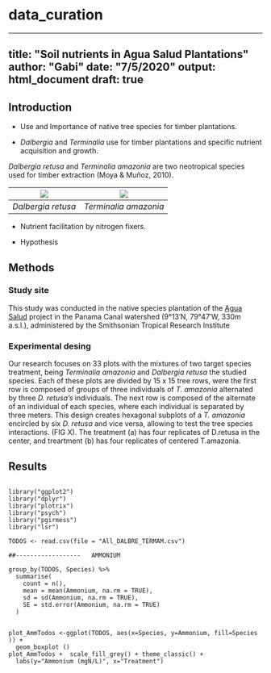 # data_curation

---
title: "Soil nutrients in Agua Salud Plantations"
author: "Gabi"
date: "7/5/2020"
output: html_document
draft: true 
---

## Introduction 

  * Use and Importance of native tree species for timber plantations. 


  * _Dalbergia_ and _Terminalia_ use for timber plantations and specific nutrient acquisition and growth.

  _Dalbergia retusa_ and _Terminalia amazonia_ are two neotropical species used for timber extraction (Moya & Muñoz, 2010).
  
  | ![](https://pfaf.org/Admin/PlantImages/Dalbergia-retusa-2.jpg) | ![](https://upload.wikimedia.org/wikipedia/commons/thumb/8/84/Terminalia_argentea.jpg/220px-Terminalia_argentea.jpg) |
|:---:|:---:|
| *Dalbergia retusa* | *Terminalia amazonia* |
   
  

  * Nutrient facilitation by nitrogen fixers. 

  * Hypothesis
  
## Methods 

### Study site 

This study was conducted in the native species plantation of the [Agua Salud](https://striresearch.si.edu/smartreforestation/#)  project in the Panama Canal watershed (9°13′N, 79°47′W, 330m a.s.l.), administered by the Smithsonian Tropical Research Institute

### Experimental desing 

Our research focuses on 33 plots with the mixtures of two target species treatment, being _Terminalia amazonia_ and _Dalbergia retusa_ the studied species. Each of these plots are divided by 15 x 15 tree rows, were the first row is composed of groups of three individuals of _T. amazonia_ alternated by three _D. retusa’s_ individuals. The next row is composed of the alternate of an individual of each species, where each individual is separated by three meters. This design creates hexagonal subplots of a _T. amazonia_ encircled by six _D. retusa_ and vice versa, allowing to test the tree species interactions. (FIG X). The treatment (a) has four replicates of D.retusa in the center, and treartment (b) has four replicates of centered T.amazonia. 


## Results

```{r, anova, cache=TRUE, echo = FALSE}

library("ggplot2")
library("dplyr")
library("plotrix") 
library("psych")
library("pgirmess")
library("lsr")

TODOS <- read.csv(file = "All_DALBRE_TERMAM.csv")

##------------------   AMMONIUM 

group_by(TODOS, Species) %>%
  summarise(
    count = n(),
    mean = mean(Ammonium, na.rm = TRUE),
    sd = sd(Ammonium, na.rm = TRUE), 
    SE = std.error(Ammonium, na.rm = TRUE)
  )


plot_AmmTodos <-ggplot(TODOS, aes(x=Species, y=Ammonium, fill=Species )) + 
  geom_boxplot ()
plot_AmmTodos +  scale_fill_grey() + theme_classic() + 
  labs(y="Ammonium (mgN/L)", x="Treatment")

```
